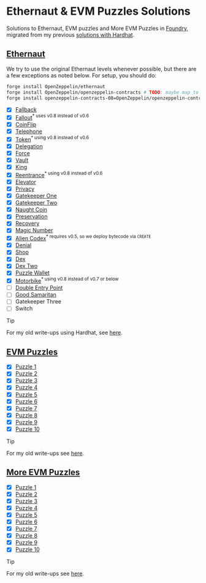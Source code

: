 # Ethernaut & EVM Puzzles Solutions

Solutions to Ethernaut, EVM puzzles and More EVM Puzzles in [Foundry](https://book.getfoundry.sh/), migrated from my previous [solutions with Hardhat](https://github.com/erhant/solidity-ctfs).

## [Ethernaut](https://ethernaut.openzeppelin.com/)

We try to use the original Ethernaut levels whenever possible, but there are a few exceptions as noted below. For setup, you should do:

```sh
forge install OpenZeppelin/ethernaut
forge install OpenZeppelin/openzeppelin-contracts # TODO: maybe map to 08 directly?
forge install openzeppelin-contracts-08=OpenZeppelin/openzeppelin-contracts@v4.7.3
```

- [x] [Fallback](./docs/Ethernaut.md#1-fallback)
- [x] [Fallout](./docs/Ethernaut.md#2-fallout)<sup>\* uses v0.8 instead of v0.6</sup>
- [x] [CoinFlip](./docs/Ethernaut.md#3-coinflip)
- [x] [Telephone](./docs/Ethernaut.md#4-telephone)
- [x] [Token](./docs/Ethernaut.md#5-token)<sup>\* using v0.8 instead of v0.6</sup>
- [x] [Delegation](./docs/Ethernaut.md#6-delegation)
- [x] [Force](./docs/Ethernaut.md#7-force)
- [x] [Vault](./docs/Ethernaut.md#8-vault)
- [x] [King](./docs/Ethernaut.md#9-king)
- [x] [Reentrance](./docs/Ethernaut.md#10-reentrance)<sup>\* using v0.8 instead of v0.6</sup>
- [x] [Elevator](./docs/Ethernaut.md#11-elevator)
- [x] [Privacy](./docs/Ethernaut.md#12-privacy)
- [x] [Gatekeeper One](./docs/Ethernaut.md#13-gatekeeper-one)
- [x] [Gatekeeper Two](./docs/Ethernaut.md#14-gatekeeper-two)
- [x] [Naught Coin](./docs/Ethernaut.md#15-naught-coin)
- [x] [Preservation](./docs/Ethernaut.md#16-preservation)
- [x] [Recovery](./docs/Ethernaut.md#17-recovery)
- [x] [Magic Number](./docs/Ethernaut.md#18-naught-coin)
- [x] [Alien Codex](./docs/Ethernaut.md#19-alien-codex)<sup>\* requires v0.5, so we deploy bytecode via <code>CREATE</code></sup>
- [x] [Denial](./docs/Ethernaut.md#20-denial)
- [x] [Shop](./docs/Ethernaut.md#21-shop)
- [x] [Dex](./docs/Ethernaut.md#22-dex)
- [x] [Dex Two](./docs/Ethernaut.md#23-dex-two)
- [x] [Puzzle Wallet](./docs/Ethernaut.md#24-puzzle-wallet)
- [x] [Motorbike](./docs/Ethernaut.md#25-motorbike)<sup>\* using v0.8 instead of v0.7 or below</sup>
- [ ] [Double Entry Point](./docs/Ethernaut.md#26-double-entry-point)
- [ ] [Good Samaritan](./docs/Ethernaut.md#27-good-samaritan)
- [ ] Gatekeeper Three
- [ ] Switch

> [!TIP]
>
> For my old write-ups using Hardhat, see [here](https://dev.to/erhant/series/18918).

## [EVM Puzzles](https://github.com/fvictorio/evm-puzzles/)

- [x] [Puzzle 1](./docs/EvmPuzzles.md#puzzle-1)
- [x] [Puzzle 2](./docs/EvmPuzzles.md#puzzle-2)
- [x] [Puzzle 3](./docs/EvmPuzzles.md#puzzle-3)
- [x] [Puzzle 4](./docs/EvmPuzzles.md#puzzle-4)
- [x] [Puzzle 5](./docs/EvmPuzzles.md#puzzle-5)
- [x] [Puzzle 6](./docs/EvmPuzzles.md#puzzle-6)
- [x] [Puzzle 7](./docs/EvmPuzzles.md#puzzle-7)
- [x] [Puzzle 8](./docs/EvmPuzzles.md#puzzle-8)
- [x] [Puzzle 9](./docs/EvmPuzzles.md#puzzle-9)
- [x] [Puzzle 10](./docs/EvmPuzzles.md#puzzle-10)

> [!TIP]
>
> For my old write-ups see [here](https://dev.to/erhant/evm-puzzles-walkthrough-471a).

## [More EVM Puzzles](https://github.com/daltyboy11/more-evm-puzzles)

- [x] [Puzzle 1](./docs/MoreEvmPuzzles.md#puzzle-1)
- [x] [Puzzle 2](./docs/MoreEvmPuzzles.md#puzzle-2)
- [x] [Puzzle 3](./docs/MoreEvmPuzzles.md#puzzle-3)
- [x] [Puzzle 4](./docs/MoreEvmPuzzles.md#puzzle-4)
- [x] [Puzzle 5](./docs/MoreEvmPuzzles.md#puzzle-5)
- [x] [Puzzle 6](./docs/MoreEvmPuzzles.md#puzzle-6)
- [x] [Puzzle 7](./docs/MoreEvmPuzzles.md#puzzle-7)
- [x] [Puzzle 8](./docs/MoreEvmPuzzles.md#puzzle-8)
- [x] [Puzzle 9](./docs/MoreEvmPuzzles.md#puzzle-9)
- [x] [Puzzle 10](./docs/MoreEvmPuzzles.md#puzzle-10)

> [!TIP]
>
> For my old write-ups see [here](https://dev.to/erhant/more-evm-puzzles-walkthrough-4lil).
